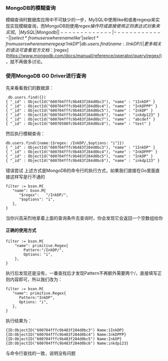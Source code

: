 ### MongoDB的模糊查询
模糊查询时数据库应用中不可缺少的一步，MySQL中使用like和或者regexp来实现实现模糊查询，而MongoDB则使用$regex操作符或直接使用正则表达式对象来实现。
| MySQL  | Mongodb |
| ------------- | ------------- |
| select * from users where name like ’%InkDP%’  | db.users.find({name: {$regex: /InkDP/}})  |
| select * from users where name regexp ’InkDP’ | db.users.find({name: /InkDP/})  |
更多相关的语法可查看官方文档：[$regex](https://www.mongodb.com/docs/manual/reference/operator/query/regex/)，就不再做多讨论。
### 使用MongoDB GO Driver进行查询
先来看看我们的数据源：
```
 db.users.find({})
{ "_id" : ObjectId("600704fffc9b483f284d0bc3"), "name" : "1InkDP" }
{ "_id" : ObjectId("600704fffc9b483f284d0bc4"), "name" : "InkDPPP" }
{ "_id" : ObjectId("600704fffc9b483f284d0bc5"), "name" : "InkDP" }
{ "_id" : ObjectId("600704fffc9b483f284d0bc6"), "name" : "inkdp123" }
{ "_id" : ObjectId("600704fffc9b483f284d0bc7"), "name" : "abcdef" }
{ "_id" : ObjectId("60070500fc9b483f284d0bc8"), "name" : "test" }
```
然后执行模糊查询：
```
db.users.find({name:{$regex: /InkDP/,$options: "i"}})
{ "_id" : ObjectId("600704fffc9b483f284d0bc3"), "name" : "1InkDP" }
{ "_id" : ObjectId("600704fffc9b483f284d0bc4"), "name" : "InkDPPP" }
{ "_id" : ObjectId("600704fffc9b483f284d0bc5"), "name" : "InkDP" }
{ "_id" : ObjectId("600704fffc9b483f284d0bc6"), "name" : "inkdp123" }

```
错误尝试
上述方式是MongoDB的命令行的执行方式，如果我们直接在Go里面直接这样写是行不通的
```
filter := bson.M{
   "name": bson.M{
      "$regex":   "/InkDP/",
      "$options": "i",
   },
}
```
当你兴高采烈地拿着上面的查询条件去查询时，你会发现它会返回一个空数组给你
#### 正确的使用方式
```
filter := bson.M{
	"name": primitive.Regex{
		Pattern:"/InkDP/",
		Options: "i",
	},
}
```
执行后发现还是没有，一番查找后才发现Pattern不再额外需要两个/，直接填写正则内容即可，所以我们改为：
```
filter := bson.M{
   "name": primitive.Regex{
      Pattern:"InkDP",
      Options: "i",
   },
}
```
执行结果为：
```
{ID:ObjectID("600704fffc9b483f284d0bc3") Name:1InkDP}
{ID:ObjectID("600704fffc9b483f284d0bc4") Name:InkDPPP}
{ID:ObjectID("600704fffc9b483f284d0bc5") Name:InkDP}
{ID:ObjectID("600704fffc9b483f284d0bc6") Name:inkdp123}
```
与命令行查找的一致，说明没有问题
